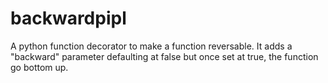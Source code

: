 # backwardpipl
A python function decorator to make a function reversable. It adds a "backward" parameter defaulting at false but once set at true, the function go bottom up.
